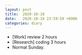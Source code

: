 ```yaml
---
layout: post
title:  2020-10-18
date:   2020-10-18 23:59:59 +0900
categories: diary
---
```


- [Work] review 2 hours
- [Research] coding 3 hours
- Normal Sunday.